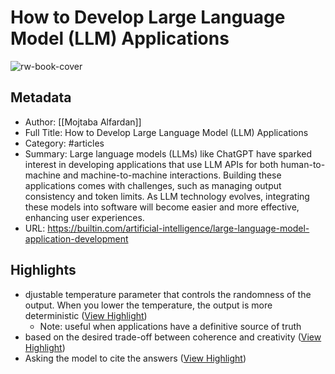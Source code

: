 # How to Develop Large Language Model (LLM) Applications

![rw-book-cover](https://builtin.com/sites/www.builtin.com/files/styles/og/public/2023-10/llm-api-app-development.jpg)

## Metadata
- Author: [[Mojtaba Alfardan]]
- Full Title: How to Develop Large Language Model (LLM) Applications
- Category: #articles
- Summary: Large language models (LLMs) like ChatGPT have sparked interest in developing applications that use LLM APIs for both human-to-machine and machine-to-machine interactions. Building these applications comes with challenges, such as managing output consistency and token limits. As LLM technology evolves, integrating these models into software will become easier and more effective, enhancing user experiences.
- URL: https://builtin.com/artificial-intelligence/large-language-model-application-development

## Highlights
- djustable temperature parameter that controls the randomness of the output. When you lower the temperature, the output is more deterministic ([View Highlight](https://read.readwise.io/read/01jkf7zr5mydr2jvfbb7p5md9f))
    - Note: useful when applications have a definitive source of truth
- based on the desired trade-off between coherence and creativity ([View Highlight](https://read.readwise.io/read/01jkf80rdy166fzhkyqyhy0tnk))
- Asking the model to cite the answers ([View Highlight](https://read.readwise.io/read/01jkf82cqc9fpzpbpa54wzne9r))

